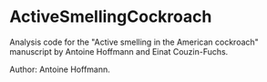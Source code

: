 # ActiveSmellingCockroach
Analysis code for the "Active smelling in the American cockroach" manuscript by Antoine Hoffmann and Einat Couzin-Fuchs.

Author: Antoine Hoffmann.

